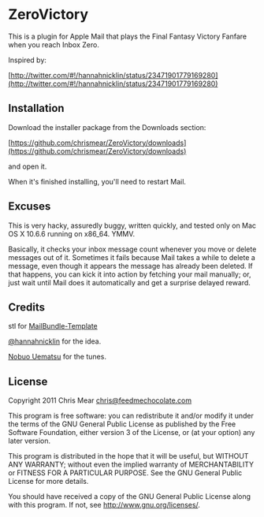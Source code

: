 ZeroVictory
===========

This is a plugin for Apple Mail that plays the Final Fantasy Victory Fanfare when you reach Inbox Zero.

Inspired by:

[http://twitter.com/#!/hannahnicklin/status/23471901779169280](http://twitter.com/#!/hannahnicklin/status/23471901779169280)

Installation
------------

Download the installer package from the Downloads section:

[https://github.com/chrismear/ZeroVictory/downloads](https://github.com/chrismear/ZeroVictory/downloads)

and open it.

When it's finished installing, you'll need to restart Mail.

Excuses
-------

This is very hacky, assuredly buggy, written quickly, and tested only on Mac OS X 10.6.6 running on x86_64. YMMV.

Basically, it checks your inbox message count whenever you move or delete messages out of it. Sometimes it fails because Mail takes a while to delete a message, even though it appears the message has already been deleted. If that happens, you can kick it into action by fetching your mail manually; or, just wait until Mail does it automatically and get a surprise delayed reward.

Credits
-------

stl for [MailBundle-Template](https://github.com/stl/MailBundle-Template)

[@hannahnicklin](http://twitter.com/#!/hannahnicklin) for the idea.

[Nobuo Uematsu](http://na.square-enix.com/uematsu/) for the tunes.

License
-------

Copyright 2011 Chris Mear <chris@feedmechocolate.com>

This program is free software: you can redistribute it and/or modify
it under the terms of the GNU General Public License as published by
the Free Software Foundation, either version 3 of the License, or
(at your option) any later version.

This program is distributed in the hope that it will be useful,
but WITHOUT ANY WARRANTY; without even the implied warranty of
MERCHANTABILITY or FITNESS FOR A PARTICULAR PURPOSE.  See the
GNU General Public License for more details.

You should have received a copy of the GNU General Public License
along with this program.  If not, see <http://www.gnu.org/licenses/>.
